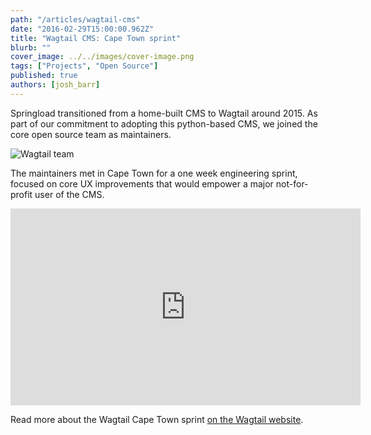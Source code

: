 ```yaml
---
path: "/articles/wagtail-cms"
date: "2016-02-29T15:00:00.962Z"
title: "Wagtail CMS: Cape Town sprint"
blurb: ""
cover_image: ../../images/cover-image.png
tags: ["Projects", "Open Source"]
published: true
authors: [josh_barr]
---
```


Springload transitioned from a home-built CMS to Wagtail around 2015. As part of our commitment to adopting this python-based CMS, we joined the core open source team as maintainers. 

![Wagtail team](./wagtail-and-praekelt.jpg)

The maintainers met in Cape Town for a one week engineering sprint, focused on core UX improvements that would empower a major not-for-profit user of the CMS.

<iframe width="560" height="315" src="https://www.youtube.com/embed/0kl9G1pqpAs" frameborder="0" allow="accelerometer; autoplay; clipboard-write; encrypted-media; gyroscope; picture-in-picture" allowfullscreen></iframe>

Read more about the Wagtail Cape Town sprint [on the Wagtail website](https://wagtail.io/blog/cape-town-retrospective/).


